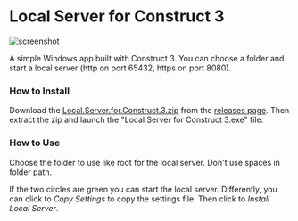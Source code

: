 # Local Server for Construct 3

![screenshot](https://raw.githubusercontent.com/el3um4s/local-server-for-construct-3/master/altro/screenshot.JPG)

A simple Windows app built with Construct 3. You can choose a folder and start a local server (http on port 65432, https on port 8080).

### How to Install

Download the [Local.Server.for.Construct.3.zip](https://github.com/el3um4s/local-server-for-construct-3/releases/download/v1.18.04.11/Local.Server.for.Construct.3.zip) from the [releases page](https://github.com/el3um4s/local-server-for-construct-3/releases). Then extract the zip and launch the "Local Server for Construct 3.exe" file.

### How to Use

Choose the folder to use like root for the local server. Don't use spaces in folder path.

If the two circles are green you can start the local server. Differently, you can click to _Copy Settings_ to copy the settings file. Then click to _Install Local Server_.
